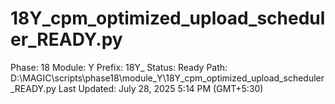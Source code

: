 # 18Y_cpm_optimized_upload_scheduler_READY.py

Phase: 18
Module: Y
Prefix: 18Y_
Status: Ready
Path: D:\MAGIC\scripts\phase18\module_Y\18Y_cpm_optimized_upload_scheduler_READY.py
Last Updated: July 28, 2025 5:14 PM (GMT+5:30)